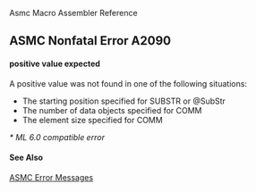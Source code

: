 Asmc Macro Assembler Reference

## ASMC Nonfatal Error A2090

#### positive value expected

A positive value was not found in one of the following situations:

- The starting position specified for SUBSTR or @SubStr
- The number of data objects specified for COMM
- The element size specified for COMM

_* ML 6.0 compatible error_

#### See Also

[ASMC Error Messages](readme.md)